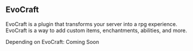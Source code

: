 ## EvoCraft
EvoCraft is a plugin that transforms your server into a rpg experience.
EvoCraft is a way to add custom items, enchantments, abilities, and more.

Depending on EvoCraft:
Coming Soon
